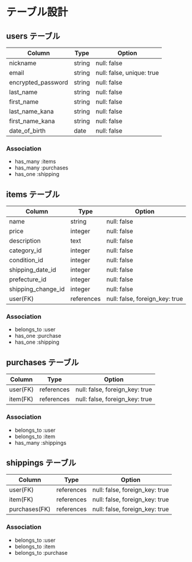 # テーブル設計

## users テーブル

| Column             | Type    | Option                     |
| ------------------ | ------- | -------------------------- |
| nickname           | string  | null: false                |
| email              | string  | null: false, unique: true  |
| encrypted_password | string  | null: false                |
| last_name          | string  | null: false                |
| first_name         | string  | null: false                |
| last_name_kana     | string  | null: false                |
| first_name_kana    | string  | null: false                |
| date_of_birth      | date    | null: false                |

### Association

- has_many :items
- has_many :purchases
- has_one  :shipping

## items テーブル

| Column             | Type       | Option                         |
| ------------------ | ---------- | ------------------------------ |
| name               | string     | null: false                    |
| price              | integer    | null: false                    |
| description        | text       | null: false                    |
| category_id        | integer    | null: false                    |
| condition_id       | integer    | null: false                    |
| shipping_date_id   | integer    | null: false                    |
| prefecture_id      | integer    | null: false                    |
| shipping_change_id | integer    | null: false                    |
| user(FK)           | references | null: false, foreign_key: true |

### Association

- belongs_to :user
- has_one    :purchase
- has_one    :shipping

## purchases テーブル

| Column             | Type       | Option                         |
| ------------------ | ---------- | ------------------------------ |
| user(FK)           | references | null: false, foreign_key: true |
| item(FK)           | references | null: false, foreign_key: true |

### Association

- belongs_to :user
- belongs_to :item
- has_many   :shippings

## shippings テーブル

| Column             | Type      | Option                          |
| ------------------ | --------- | ------------------------------- |
| user(FK)           | references | null: false, foreign_key: true |
| item(FK)           | references | null: false, foreign_key: true |
| purchases(FK)      | references | null: false, foreign_key: true |

### Association

- belongs_to :user
- belongs_to :item
- belongs_to :purchase
